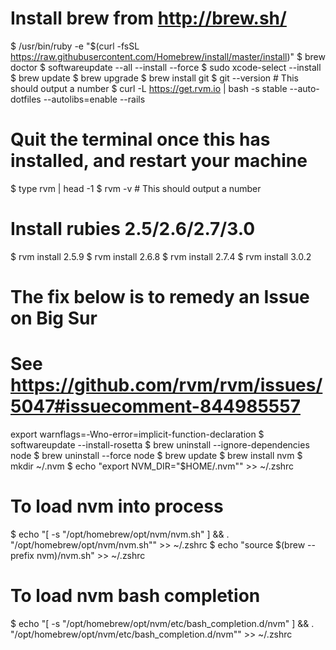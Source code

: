 # Install brew from http://brew.sh/
$ /usr/bin/ruby -e "$(curl -fsSL https://raw.githubusercontent.com/Homebrew/install/master/install)"
$ brew doctor
$ softwareupdate --all --install --force
$ sudo xcode-select --install
$ brew update
$ brew upgrade
$ brew install git
$ git --version # This should output a number
$ curl -L https://get.rvm.io | bash -s stable --auto-dotfiles --autolibs=enable --rails
# Quit the terminal once this has installed, and restart your machine
$ type rvm | head -1
$ rvm -v # This should output a number
# Install rubies 2.5/2.6/2.7/3.0
$ rvm install 2.5.9
$ rvm install 2.6.8
$ rvm install 2.7.4
$ rvm install 3.0.2
# The fix below is to remedy an Issue on Big Sur
# See https://github.com/rvm/rvm/issues/5047#issuecomment-844985557
export warnflags=-Wno-error=implicit-function-declaration
$ softwareupdate --install-rosetta
$ brew uninstall --ignore-dependencies node 
$ brew uninstall --force node
$ brew update 
$ brew install nvm 
$ mkdir ~/.nvm
$ echo "export NVM_DIR=\"$HOME/.nvm\"" >> ~/.zshrc
# To load nvm into process
$ echo "[ -s \"/opt/homebrew/opt/nvm/nvm.sh\" ] && . \"/opt/homebrew/opt/nvm/nvm.sh\"" >> ~/.zshrc
$ echo "source $(brew --prefix nvm)/nvm.sh" >> ~/.zshrc
# To load nvm bash completion
$ echo "[ -s \"/opt/homebrew/opt/nvm/etc/bash_completion.d/nvm\" ] && . \"/opt/homebrew/opt/nvm/etc/bash_completion.d/nvm\"" >> ~/.zshrc

